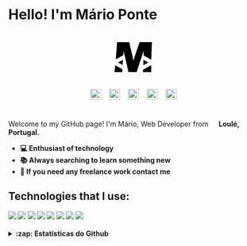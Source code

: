 # Hello! I'm Mário Ponte

<p align="center">
  <a href="https://marioponte.github.io/Portfolio" target="_blank">
    <svg xmlns="http://www.w3.org/2000/svg" viewBox="0 0 500.000000 500.000000" width="100px" height="100px">
        <path
            d="M85 100.2c0 6.3-7.7 112.4-10 138.1-1.7 18.2-2.8 33.2-2.6 33.5.3.2 17.3-8.8 37.8-20l37.3-20.5 1.9-21.6c1.1-12 2-21.6 2.2-21.4.1.1 1.6 7 3.3 15.2 1.6 8.3 6.4 28.5 10.5 45 6.1 24.8 34.6 149.6 34.6 151.9 0 .3 18.6.5 41.2.4l41.3-.3 28.7-87.5c15.8-48.1 31.5-96.3 35-107l6.3-19.5.5 23.9.5 23.9 38 20.8 38 20.8.7-7.7c.4-4.2 1.2-26.2 1.8-48.7.9-37.3 2.9-83.8 4.6-110.3l.6-10.2H311.5l-4.3 15.1c-2.3 8.2-9.9 30.4-16.9 49.2-14.1 38.3-25.1 71.3-33.9 101.4-3.2 11.2-6.1 20.3-6.4 20.3-.3 0-3.1-13.6-6.4-30.3-5.2-27.1-13-59.6-26-109.2-2.4-9.4-5.5-23.5-6.9-31.5l-2.4-14.5-61.6-.3c-49.2-.2-61.7 0-61.7 1z"
        />
        <path
            d="M350.5 303.6c-.4 14.6-.5 26.7-.3 26.8.1.1 11.4-5.8 24.9-13.3l24.6-13.6-18.1-9.8c-10-5.4-20.9-11.4-24.2-13.2l-6.1-3.4-.8 26.5zM119.5 290.6c-12.6 6.9-23.1 12.7-23.2 12.8-.1.1 9.7 5.7 21.9 12.4s22.4 12 22.7 11.7c.5-.5 2.9-37 3-45.8.1-2-.2-3.7-.6-3.7-.5 0-11.1 5.7-23.8 12.6zM388.3 353.4c-37.7 20.7-40.3 22.3-40.7 25.1-.3 1.6-.7 7.4-1 12.7l-.5 9.8H429v-35c0-19.3-.1-35-.2-34.9-.2.1-18.4 10.1-40.5 22.3zM66.6 334.2c-.3 1.3-.8 6.1-1.1 10.8-.5 7.8-4.7 43.3-6.1 52.2l-.6 3.8h78.9l.7-14.7c.3-8.1.3-15-.1-15.4-1-.9-70-38.9-70.8-38.9-.2 0-.7 1-.9 2.2z"
        />
    </svg>
  </a>
</p>

<div align="center" style="margin-bottom:40px;">
  <a href="https://www.facebook.com/mario.ponte.79/" target="_blank" style="margin-right:6px; margin-left:6px; text-decoration:none;" >
    <img align="center" src="https://cdn.jsdelivr.net/npm/simple-icons@3.0.1/icons/facebook.svg" alt="facebook" height="22px" width="22px" />
  </a>
  <a href="https://www.instagram.com/mariopontedev" target="_blank" style="margin-right:6px; margin-left:6px; text-decoration:none;" >
    <img align="center" src="https://cdn.jsdelivr.net/npm/simple-icons@3.0.1/icons/instagram.svg" alt="facebook" height="22px" width="22px" />
  </a>
  <a href="https://www.linkedin.com/in/m%C3%A1rio-ponte/" target="_blank" style="margin-right:6px; margin-left:6px; text-decoration:none;" >
    <img align="center" src="https://cdn.jsdelivr.net/npm/simple-icons@3.0.1/icons/linkedin.svg" alt="linkedin" height="22px" width="22px" />
  </a>
  <a href="https://api.whatsapp.com/send/?phone=351934023737&text&app_absent=0" target="_blank" style="margin-right:6px; margin-left:6px; text-decoration:none;" >
    <img align="center" src="https://cdn.jsdelivr.net/npm/simple-icons@3.0.1/icons/whatsapp.svg" alt="whatsapp" height="22px" width="22px" />
  </a>
  <a href="mailto:ponteolavo30@gmail.com" target="_blank" style="margin-right:6px; margin-left:6px; text-decoration:none;" >
    <img align="center" src="https://cdn.jsdelivr.net/npm/simple-icons@3.0.1/icons/mail-dot-ru.svg" alt="email" height="22px" width="22px" />
  </a>
</div>

Welcome to my GitHub page!
I'm Mário, Web Developer from <img src="https://cdn-icons-png.flaticon.com/512/197/197463.png" width="13"/> <strong>Loulé, Portugal<strong>.

<ul>
  <li>💻 Enthusiast of technology</li>
  <li>📚 Always searching to learn something new</li>
  <li>💬 If you need any freelance work contact me</li>
</ul>
  
<h2>Technologies that I use:</h2>
<img src="https://img.shields.io/badge/HTML5-E34F26?style=for-the-badge&logo=HTML5&logoColor=white" />
<img src="https://img.shields.io/badge/CSS3-1572B6?style=for-the-badge&logo=CSS3&logoColor=white" />
<img src="https://img.shields.io/badge/JavaScript-F7DF1E?style=for-the-badge&logo=JavaScript&logoColor=black" />
<img src="https://img.shields.io/badge/React-45B8D8?style=for-the-badge&logo=React&logoColor=white" />
<img src="https://img.shields.io/badge/Next.Js-000000?style=for-the-badge&logo=nextdotjs&logoColor=white" />
<img src="https://img.shields.io/badge/PHP-777BB4?style=for-the-badge&logo=PHP&logoColor=white" />
<img src="https://img.shields.io/badge/Bootstrap-563D7C?style=for-the-badge&logo=Bootstrap&logoColor=white" />
<img src="https://img.shields.io/badge/Git-F05034?style=for-the-badge&logo=Git&logoColor=white" />

<br/>
<br/>

<details>
<summary>:zap: Estatísticas do Github </summary>
<div align="center"><img align="center" src="https://github-readme-stats.vercel.app/api/top-langs?username=MarioPonte&show_icons=true&locale=en&layout=compact&theme=swift" alt="Readme-stats" /></div>  
<br/><br/>
<div align="center"><img align="center" src="https://github-readme-streak-stats.herokuapp.com?user=MarioPonte&theme=swift&hide_border=true&date_format=j%20M%5B%20Y%5D" alt="Readme-streak-stats" /></div>
</details>
